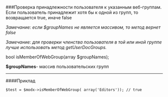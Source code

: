 ###Проверка принадлежности пользователя к указанным веб-группам. Если пользователь принадлежит хотя бы к одной из групп, то возвращается true, иначе false

*Замечание: если $groupNames не является массивом, то метод вернет false*

*Замечание: для проверки членства пользователя в той или иной группе лучше использовать метод getUserDocGroups.*

bool isMemberOfWebGroup(array $groupNames);

**$groupNames**- массив пользовательских групп

***

####Приклад

	$test = $modx->isMemberOfWebGroup( array('Editors')); // true